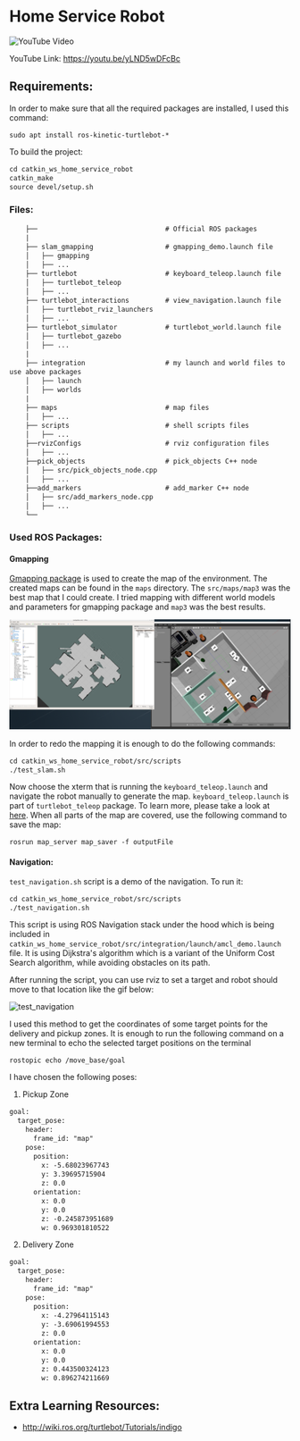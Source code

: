 # Home Service Robot


![[YouTube Video](https://youtu.be/yLND5wDFcBc)](final_results.gif)

YouTube Link: https://youtu.be/yLND5wDFcBc

## Requirements:
In order to make sure that all the required packages are installed, I used this command:
```
sudo apt install ros-kinetic-turtlebot-*
```

To build the project:
```
cd catkin_ws_home_service_robot
catkin_make
source devel/setup.sh
```

### Files:

```
    ├──                                # Official ROS packages
    |
    ├── slam_gmapping                  # gmapping_demo.launch file                   
    │   ├── gmapping
    │   ├── ...
    ├── turtlebot                      # keyboard_teleop.launch file
    │   ├── turtlebot_teleop
    │   ├── ...
    ├── turtlebot_interactions         # view_navigation.launch file      
    │   ├── turtlebot_rviz_launchers
    │   ├── ...
    ├── turtlebot_simulator            # turtlebot_world.launch file 
    │   ├── turtlebot_gazebo
    │   ├── ...
    |
    ├── integration                    # my launch and world files to use above packages
    │   ├── launch
    │   ├── worlds
    |
    ├── maps                           # map files
    │   ├── ...
    ├── scripts                        # shell scripts files
    │   ├── ...
    ├──rvizConfigs                     # rviz configuration files
    │   ├── ...
    ├──pick_objects                    # pick_objects C++ node
    │   ├── src/pick_objects_node.cpp
    │   ├── ...
    ├──add_markers                     # add_marker C++ node
    │   ├── src/add_markers_node.cpp
    │   ├── ...
    └──
```

### Used ROS Packages:

#### Gmapping
[Gmapping package](http://wiki.ros.org/gmapping) is used to create the map of the environment. The created maps can be found in the `maps` directory. The `src/maps/map3` was the best map that I could create. I tried mapping with different world models and parameters for gmapping package and `map3` was the best results.

![map3](src/maps/map3.png)

In order to redo the mapping it is enough to do the following commands:
```
cd catkin_ws_home_service_robot/src/scripts
./test_slam.sh
```
Now choose the xterm that is running the `keyboard_teleop.launch` 
and navigate the robot manually to generate the map. 
`keyboard_teleop.launch` is part of `turtlebot_teleop` package. 
To learn more, please take a look at 
[here](http://wiki.ros.org/turtlebot_teleop).
When all parts of the map are covered, use the following command to save the map:
```
rosrun map_server map_saver -f outputFile
```

#### Navigation:
`test_navigation.sh` script is a demo of the navigation. To run it:
```
cd catkin_ws_home_service_robot/src/scripts
./test_navigation.sh
```
This script is using ROS Navigation stack under the hood which is being 
included in `catkin_ws_home_service_robot/src/integration/launch/amcl_demo.launch` file.
It is using Dijkstra's algorithm which is a variant of the Uniform Cost Search algorithm, 
while avoiding obstacles on its path.

After running the script, you can use rviz to set a target and robot should 
move to that location like the gif below:

![test_navigation](test_navigation.gif)

I used this method to get the coordinates of some target points for the delivery and pickup zones. 
It is enough to run the following command on a new terminal to echo the selected target positions 
on the terminal

```
rostopic echo /move_base/goal 
```

I have chosen the following poses:
1. Pickup Zone
```
goal: 
  target_pose: 
    header: 
      frame_id: "map"
    pose: 
      position: 
        x: -5.68023967743
        y: 3.39695715904
        z: 0.0
      orientation: 
        x: 0.0
        y: 0.0
        z: -0.245873951689
        w: 0.969301810522
```
2. Delivery Zone
```
goal: 
  target_pose: 
    header: 
      frame_id: "map"
    pose: 
      position: 
        x: -4.27964115143
        y: -3.69061994553
        z: 0.0
      orientation: 
        x: 0.0
        y: 0.0
        z: 0.443500324123
        w: 0.896274211669
```


## Extra Learning Resources:
* http://wiki.ros.org/turtlebot/Tutorials/indigo
